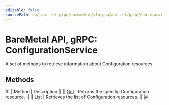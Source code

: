 ```yaml
---
editable: false
sourcePath: en/_api-ref-grpc/baremetal/v1alpha/api-ref/grpc/Configuration/index.md
---
```


# BareMetal API, gRPC: ConfigurationService

A set of methods to retrieve information about Configuration resources.

## Methods

#|
||Method | Description ||
|| [Get](get.md) | Returns the specific Configuration resource. ||
|| [List](list.md) | Retrieves the list of Configuration resources. ||
|#